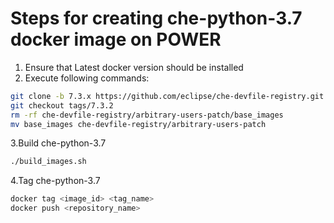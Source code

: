 # Steps for creating che-python-3.7 docker image on POWER
 1. Ensure that Latest docker version should be installed
 2. Execute following commands:
 
 ```bash
git clone -b 7.3.x https://github.com/eclipse/che-devfile-registry.git
git checkout tags/7.3.2
rm -rf che-devfile-registry/arbitrary-users-patch/base_images
mv base_images che-devfile-registry/arbitrary-users-patch
```
3.Build che-python-3.7

```bash
./build_images.sh
```
4.Tag che-python-3.7

```bash
docker tag <image_id> <tag_name>
docker push <repository_name>
```

